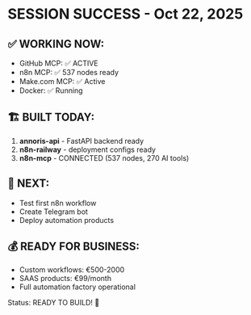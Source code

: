 # SESSION SUCCESS - Oct 22, 2025

## ✅ WORKING NOW:
- GitHub MCP: ✅ ACTIVE
- n8n MCP: ✅ 537 nodes ready
- Make.com MCP: ✅ Active
- Docker: ✅ Running

## 🏗️ BUILT TODAY:
1. **annoris-api** - FastAPI backend ready
2. **n8n-railway** - deployment configs ready
3. **n8n-mcp** - CONNECTED (537 nodes, 270 AI tools)

## 🎯 NEXT:
- Test first n8n workflow
- Create Telegram bot
- Deploy automation products

## 💰 READY FOR BUSINESS:
- Custom workflows: €500-2000
- SAAS products: €99/month
- Full automation factory operational

Status: READY TO BUILD! 🚀
